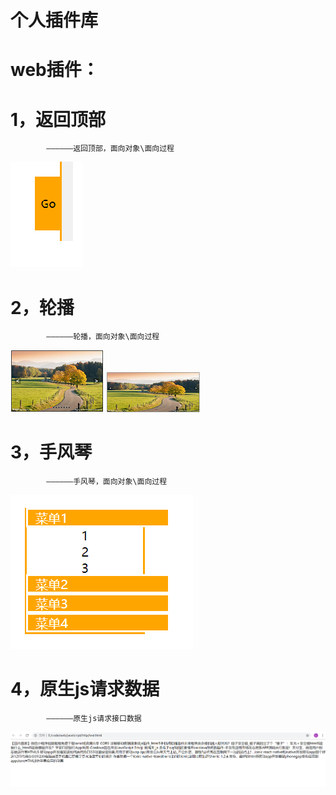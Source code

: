 # 个人插件库
# web插件：

# 1，返回顶部
		 	——————返回顶部，面向对象\面向过程
![返回顶部效果图](https://github.com/lmxyjy/web_plug/blob/master/title_img/top.png)
# 2，轮播
		 	——————轮播，面向对象\面向过程
![面向过程效果图](https://github.com/lmxyjy/web_plug/blob/master/title_img/buner_pro.png)  ![面向对象效果图](https://github.com/lmxyjy/web_plug/blob/master/title_img/buner_obj.png)

# 3，手风琴
		 	——————手风琴，面向对象\面向过程
![返回顶部效果图](https://github.com/lmxyjy/web_plug/blob/master/title_img/acc.png)

# 4，原生js请求数据
		 	——————原生js请求接口数据
![返回顶部效果图](https://github.com/lmxyjy/web_plug/blob/master/title_img/http.png)
			

